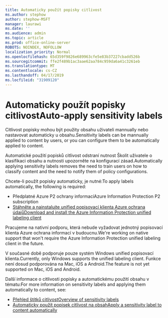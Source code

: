 ```yaml
---
title: Automaticky použít popisky citlivost
ms.author: stephow
author: stephow-MSFT
manager: laurawi
ms.date: ''
ms.audience: admin
ms.topic: article
ms.prod: office-online-server
ROBOTS: NOINDEX, NOFOLLOW
localization_priority: Normal
ms.openlocfilehash: 65d359f9826e689963cfe5e83b37227cbadd526b
ms.sourcegitcommit: ffe2f489b1ac3aae62aa784c959da6a41c3261eb
ms.translationtype: MT
ms.contentlocale: cs-CZ
ms.lasthandoff: 04/17/2019
ms.locfileid: "31909120"
---
```

# <a name="auto-apply-sensitivity-labels"></a><span data-ttu-id="554f9-102">Automaticky použít popisky citlivost</span><span class="sxs-lookup"><span data-stu-id="554f9-102">Auto-apply sensitivity labels</span></span>

<span data-ttu-id="554f9-103">Citlivost popisky mohou být použity obsahu uživateli mannually nebo nastavovat automaticky u obsahu.</span><span class="sxs-lookup"><span data-stu-id="554f9-103">Sensitivity labels can be mannually applied to content by users, or you can configure them to be automatically applied to content.</span></span>

<span data-ttu-id="554f9-104">Automatické použití popisků citlivost odstraní nutnost Školit uživatele o klasifikaci obsahu a nutnosti upozorněte na konfigurací zásad.</span><span class="sxs-lookup"><span data-stu-id="554f9-104">Automatically applying sensitivity labels removes the need to train users on how to classify content and the need to notify them of policy configurations.</span></span>

<span data-ttu-id="554f9-105">Chcete-li použít popisky automaticky, je nutné:</span><span class="sxs-lookup"><span data-stu-id="554f9-105">To apply labels automatically, the following is required:</span></span>

- <span data-ttu-id="554f9-106">Předplatné Azure P2 ochrany informací</span><span class="sxs-lookup"><span data-stu-id="554f9-106">Azure Information Protection P2 subscription</span></span>
- [<span data-ttu-id="554f9-107">Stáhněte a nainstalujte unified popisovací klienta Azure ochrana údajů</span><span class="sxs-lookup"><span data-stu-id="554f9-107">Download and install the Azure Information Protection unified labeling client</span></span>](https://docs.microsoft.com/en-us/azure/information-protection/rms-client/install-unifiedlabelingclient-app)

<span data-ttu-id="554f9-108">Pracujeme na nativní podporu, která nebude vyžadovat jednotný popisovací klienta Azure ochrana informací v budoucnu.</span><span class="sxs-lookup"><span data-stu-id="554f9-108">We're working on native support that won't require the Azure Information Protection unified labeling client in the future.</span></span>

<span data-ttu-id="554f9-109">V současné době podporuje pouze systém Windows unified popisovací klienta.</span><span class="sxs-lookup"><span data-stu-id="554f9-109">Currently, only Windows supports the unified labeling client.</span></span>  <span data-ttu-id="554f9-110">Funkce není dosud podporována na Mac, iOS a Android.</span><span class="sxs-lookup"><span data-stu-id="554f9-110">The feature is not yet supported on Mac, iOS and Android.</span></span>

<span data-ttu-id="554f9-111">Další informace o citlivosti popisky a automatickému použití obsahu v tématu:</span><span class="sxs-lookup"><span data-stu-id="554f9-111">For more information on sensitivity labels and applying them automatically to content,  see:</span></span>

- [<span data-ttu-id="554f9-112">Přehled štítků citlivost</span><span class="sxs-lookup"><span data-stu-id="554f9-112">Overview of sensitivity labels</span></span>](https://docs.microsoft.com/en-us/office365/securitycompliance/sensitivity-labels)
- [<span data-ttu-id="554f9-113">Automaticky použít popisek citlivost na obsah</span><span class="sxs-lookup"><span data-stu-id="554f9-113">Apply a sensitivity label to content automatically</span></span>](https://docs.microsoft.com/en-us/office365/securitycompliance/apply_sensitivity_label_automatically)